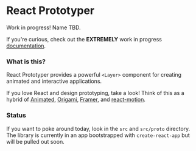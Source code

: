 # React Prototyper

Work in progress! Name TBD.

If you're curious, check out the **EXTREMELY** work in progress [documentation](https://paulshen.github.io/react-prototyper/).

### What is this?

React Prototyper provides a powerful `<Layer>` component for creating animated and interactive applications.

If you love React and design prototyping, take a look! Think of this as a hybrid of [Animated](https://facebook.github.io/react-native/docs/animated.html), [Origami](http://origami.design/), [Framer](https://github.com/koenbok/Framer), and [react-motion](https://github.com/chenglou/react-motion).

### Status

If you want to poke around today, look in the `src` and `src/proto` directory. The library is currently in an app bootstrapped with `create-react-app` but will be pulled out soon.
